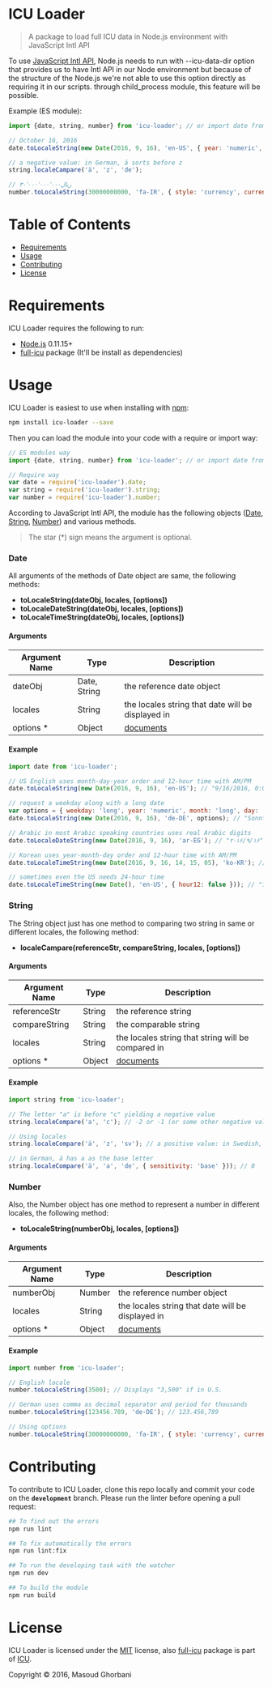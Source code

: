 # ICU Loader
> A package to load full ICU data in Node.js environment with JavaScript Intl API

To use [JavaScript Intl API][8], Node.js needs to run with --icu-data-dir option that provides us to have Intl API in our Node environment but because of the structure of the Node.js we're not able to use this option directly as requiring it in our scripts. through child_process module, this feature will be possible.

Example (ES module):
```js
import {date, string, number} from 'icu-loader'; // or import date from 'icu-loader;

// October 16, 2016
date.toLocaleString(new Date(2016, 9, 16), 'en-US', { year: 'numeric', month: 'long', day: 'numeric' });

// a negative value: in German, ä sorts before z
string.localeCampare('ä', 'z', 'de');

// ‎ریال۳۰٬۰۰۰٬۰۰۰٬۰۰۰
number.toLocaleString(30000000000, 'fa-IR', { style: 'currency', currency: 'IRR' });
```
# Table of Contents
  * [Requirements](#requirements)
  * [Usage](#usage)
  * [Contributing](#contributing)
  * [License](#license)
  
# Requirements
ICU Loader requires the following to run:
  * [Node.js][1] 0.11.15+
  * [full-icu][2] package (It'll be install as dependencies)

# Usage
ICU Loader is easiest to use when installing with [npm][4]:
```bash
npm install icu-loader --save
```
Then you can load the module into your code with a require or import way:
```js
// ES modules way
import {date, string, number} from 'icu-loader'; // or import date from 'icu-loader;

// Require way
var date = require('icu-loader').date;
var string = require('icu-loader').string;
var number = require('icu-loader').number;
```
According to JavaScript Intl API, the module has the following objects ([Date](#date), [String](#string), [Number](#number)) and various methods.
> The star (*) sign means the argument is optional.

### Date
All arguments of the methods of Date object are same, the following methods:
  * **toLocaleString(dateObj, locales, [options])**
  * **toLocaleDateString(dateObj, locales, [options])**
  * **toLocaleTimeString(dateObj, locales, [options])**

#### Arguments
| Argument Name        | Type                      | Description                                       |
| -------------------- | ------------------------- | ------------------------------------------------- |
| dateObj              | Date, String              | the reference date object                         |
| locales              | String                    | the locales string that date will be displayed in |
| options *            | Object<String>            | [documents][5]                                    |

#### Example
```js
import date from 'icu-loader';

// US English uses month-day-year order and 12-hour time with AM/PM
date.toLocaleString(new Date(2016, 9, 16), 'en-US'); // "9/16/2016, 0:00:00 PM"

// request a weekday along with a long date
var options = { weekday: 'long', year: 'numeric', month: 'long', day: 'numeric' };
date.toLocaleString(new Date(2016, 9, 16), 'de-DE', options); // "Sonntag, 16. Oktober 2016"

// Arabic in most Arabic speaking countries uses real Arabic digits
date.toLocaleDateString(new Date(2016, 9, 16), 'ar-EG'); // "۲۰۱۶/۹/۱۶"

// Korean uses year-month-day order and 12-hour time with AM/PM
date.toLocaleTimeString(new Date(2016, 9, 16, 14, 15, 05), 'ko-KR'); // "오후 2:15:05"

// sometimes even the US needs 24-hour time
date.toLocaleTimeString(new Date(), 'en-US', { hour12: false })); // "19:00:00"
```

### String
The String object just has one method to comparing two string in same or different locales, the following method:
  * **localeCampare(referenceStr, compareString, locales, [options])**

#### Arguments
| Argument Name        | Type           | Description                                        |
| -------------------- | -------------- | -------------------------------------------------- |
| referenceStr         | String         | the reference string                               |
| compareString        | String         | the comparable string                              |
| locales              | String         | the locales string that string will be compared in |
| options *            | Object<String> | [documents][6]                                     |

#### Example
```js
import string from 'icu-loader';

// The letter "a" is before "c" yielding a negative value
string.localeCompare('a', 'c'); // -2 or -1 (or some other negative value)

// Using locales
string.localeCompare('ä', 'z', 'sv'); // a positive value: in Swedish, ä sorts after z

// in German, ä has a as the base letter
string.localeCompare('ä', 'a', 'de', { sensitivity: 'base' })); // 0
```

### Number
Also, the Number object has one method to represent a number in different locales, the following method:
  * **toLocaleString(numberObj, locales, [options])**

#### Arguments
| Argument Name        | Type                      | Description                                       |
| -------------------- | ------------------------- | ------------------------------------------------- |
| numberObj            | Number                    | the reference number object                       |
| locales              | String                    | the locales string that date will be displayed in |
| options *            | Object<String>            | [documents][5]                                    |

#### Example
```js
import number from 'icu-loader';

// English locale
number.toLocaleString(3500); // Displays "3,500" if in U.S.

// German uses comma as decimal separator and period for thousands
number.toLocaleString(123456.789, 'de-DE'); // 123.456,789

// Using options
number.toLocaleString(30000000000, 'fa-IR', { style: 'currency', currency: 'IRR' }) // ‎ریال۳۰٬۰۰۰٬۰۰۰٬۰۰۰
```

# Contributing
To contribute to ICU Loader, clone this repo locally and commit your code on the **`development`** branch. Please run the linter before opening a pull request:
```bash
## To find out the errors
npm run lint

## To fix automatically the errors
npm run lint:fix

## To run the developing task with the watcher
npm run dev

## To build the module
npm run build 
```

# License
ICU Loader is licensed under the [MIT][7] license, also [full-icu][2] package is part of [ICU][3].

Copyright © 2016, Masoud Ghorbani

  [1]: https://nodejs.org/api/cli.html#cli_icu_data_dir_file/
  [2]: https://www.npmjs.com/package/full-icu/
  [3]: http://site.icu-project.org/
  [4]: https://www.npmjs.com/
  [5]: https://developer.mozilla.org/en-US/docs/Web/JavaScript/Reference/Global_Objects/Date/toLocaleString#Parameters
  [6]: https://developer.mozilla.org/en-US/docs/Web/JavaScript/Reference/Global_Objects/String/localeCampare#Parameters
  [7]: https://msudgh.mit-license.org/
  [8]: https://developer.mozilla.org/en/docs/Web/JavaScript/Reference/Global_Objects/Intl